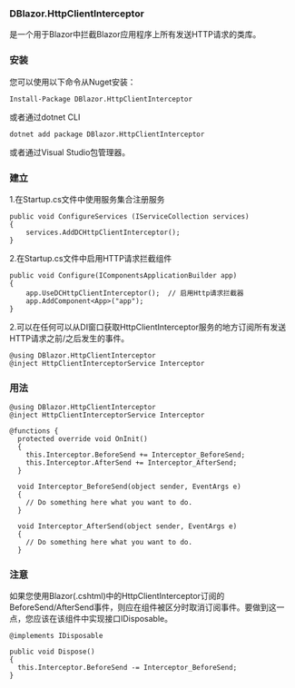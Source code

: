 ###  **DBlazor.HttpClientInterceptor** 

是一个用于Blazor中拦截Blazor应用程序上所有发送HTTP请求的类库。

###  **安装** 

您可以使用以下命令从Nuget安装：

```
Install-Package DBlazor.HttpClientInterceptor
```

或者通过dotnet CLI

```
dotnet add package DBlazor.HttpClientInterceptor
```

或者通过Visual Studio包管理器。

###  **建立** 

1.在Startup.cs文件中使用服务集合注册服务

```
public void ConfigureServices (IServiceCollection services)
{
    services.AddDCHttpClientInterceptor();
}
```

2.在Startup.cs文件中启用HTTP请求拦截组件
```
public void Configure(IComponentsApplicationBuilder app)
{
    app.UseDCHttpClientInterceptor();  // 启用Http请求拦截器
    app.AddComponent<App>("app");
}
```

2.可以在任何可以从DI窗口获取HttpClientInterceptor服务的地方订阅所有发送HTTP请求之前/之后发生的事件。

```
@using DBlazor.HttpClientInterceptor
@inject HttpClientInterceptorService Interceptor
```

###  **用法** 

```
@using DBlazor.HttpClientInterceptor
@inject HttpClientInterceptorService Interceptor

@functions {
  protected override void OnInit()
  {
    this.Interceptor.BeforeSend += Interceptor_BeforeSend;
	this.Interceptor.AfterSend += Interceptor_AfterSend;
  }

  void Interceptor_BeforeSend(object sender, EventArgs e)
  {
    // Do something here what you want to do.
  }

  void Interceptor_AfterSend(object sender, EventArgs e)
  {
    // Do something here what you want to do.
  }

```

###  **注意** 

如果您使用Blazor(.cshtml)中的HttpClientInterceptor订阅的BeforeSend/AfterSend事件，则应在组件被区分时取消订阅事件。要做到这一点，您应该在该组件中实现接口IDisposable。

```
@implements IDisposable

public void Dispose()
{
  this.Interceptor.BeforeSend -= Interceptor_BeforeSend;
}
```